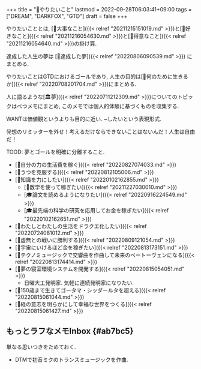 +++
title = "🚀やりたいこと"
lastmod = 2022-09-28T06:03:41+09:00
tags = ["DREAM", "DARKFOX", "GTD"]
draft = false
+++

やりたいこととは, [🦊大事なこと]({{< relref "20211215151019.md" >}})と[🦊好きなこと]({{< relref "20211216054630.md" >}})と[🦊得意なこと]({{< relref "20211216054640.md" >}})の掛け算.

達成した人生の夢は [🦊達成した夢]({{< relref "20220806090539.md" >}}) にまとめる.

やりたいことはGTDにおけるゴールであり, 人生の目的は[🦊何のために生きるか]({{< relref "20220708201704.md" >}})にまとめる.

人に語るような[🏛夢]({{< relref "20220711212309.md" >}})についてのトピックはべつメモにまとめ, このメモでは個人的体験に基づくものを収集する.

WANTは価値観というよりも目的に近い. ~したいという表現形式.

発想のリミッターを外せ！考えるだけならできないことはないんだ！人生は自由だ！

TOOD: 夢とゴールを明確に分離すること.

-   [🚀自分の力の生活費を稼ぐ]({{< relref "20220827074033.md" >}})
-   [🚀うつを克服する]({{< relref "20220812105006.md" >}})
-   [🦊知識を力にしたい]({{< relref "20220102162855.md" >}})
    -   [🦊数学を使って稼ぎたい]({{< relref "20211227030010.md" >}})
    -   [🎓論文を読めるようになりたい]({{< relref "20220916224549.md" >}})
    -   [🎓最先端の科学の研究を応用してお金を稼ぎたい]({{< relref "20220102162651.md" >}})
-   [🚀わたしとわたしの生活をドラクエ化したい]({{< relref "20220724081012.md" >}})
-   [🚀虚無との戦いに勝利する]({{< relref "20220809121054.md" >}})
-   [🚀宇宙にいけるほど金を稼ぎたい]({{< relref "20220813173151.md" >}})
-   [🚀テクノミュージックで交響曲を作曲して未来のベートーヴェンになる]({{< relref "20220813174414.md" >}})
-   [🚀夢の寝室環境システムを開発する]({{< relref "20220815054051.md" >}})
    -   日曜大工発明家. 気軽に連続発明家になりたい.
-   [🚀150歳まで生きてゴータマ・シッダールタを超える]({{< relref "20220815061044.md" >}})
-   [🚀経の意志を明らかにして幸福な世界をつくる]({{< relref "20220815061427.md" >}})


## もっとラフなメモInbox {#ab7bc5}

単なる思いつきをためておく.

-   DTMで初音ミクのトランスミュージックを作曲.
